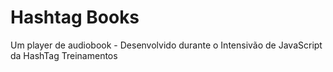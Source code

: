 # Hashtag Books

Um player de audiobook - Desenvolvido durante o Intensivão de JavaScript da HashTag Treinamentos
